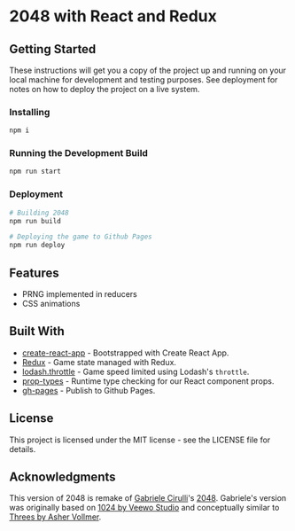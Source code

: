 # 2048 with React and Redux


## Getting Started
These instructions will get you a copy of the project up and running on your local machine for development and testing purposes. See deployment for notes on how to deploy the project on a live system.

### Installing
```bash
npm i
```

### Running the Development Build
```bash
npm run start
```

### Deployment
```bash
# Building 2048
npm run build

# Deploying the game to Github Pages
npm run deploy
```

## Features
- PRNG implemented in reducers
- CSS animations

## Built With
- [create-react-app](https://www.npmjs.com/package/create-react-app) - Bootstrapped with Create React App.
- [Redux](https://www.npmjs.com/package/redux) - Game state managed with Redux.
- [lodash.throttle](https://www.npmjs.com/package/lodash.throttle) - Game speed limited using Lodash's `throttle`.
- [prop-types](https://www.npmjs.com/package/prop-types) - Runtime type checking for our React component props.
- [gh-pages](https://www.npmjs.com/package/gh-pages) - Publish to Github Pages.

## License
This project is licensed under the MIT license - see the LICENSE file for details.

## Acknowledgments
This version of 2048 is remake of [Gabriele Cirulli](http://gabrielecirulli.com/)'s [2048](http://git.io/2048). Gabriele's version was originally based on [1024 by Veewo Studio](https://itunes.apple.com/us/app/1024!/id823499224) and conceptually similar to [Threes by Asher Vollmer](http://asherv.com/threes/).